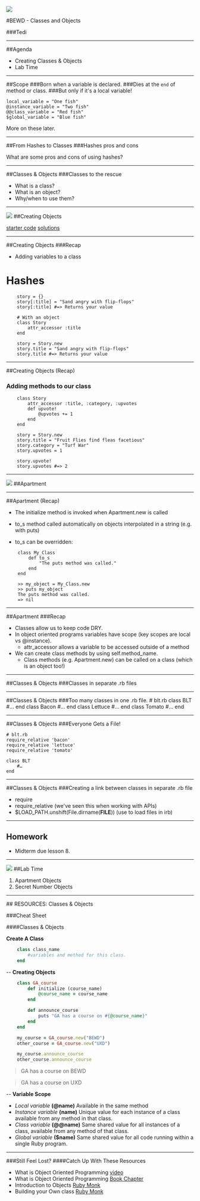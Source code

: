 <img id="icon" src="https://github.com/generalassembly/ga-ruby-on-rails-for-devs/raw/master/images/ga.png">

#BEWD - Classes and Objects

###Tedi

---


##Agenda

*	Creating Classes & Objects
*	Lab Time

---

##Scope
###Born when a variable is declared.
###Dies at the `end` of method or class.
###But only if it's a local variable!

	local_variable = "One fish"
	@instance_variable = "Two fish"
	@@class_variable = "Red fish"
	$global_variable = "Blue fish"
	
More on these later.

---

##From Hashes to Classes
###Hashes pros and cons

What are some pros and cons of using hashes?

---


##Classes & Objects
###Classes to the rescue

*	What is a class?
*	What is an object?
*	Why/when to use them?

---


<img id ='icon' src="../../assets/ICL_icons/Code_along_icon_md.png">
##Creating Objects

[starter code](/classes/05_Classes_Objects/starter_code/code_demo_creating_objects.rb)
[solutions]()



---

##Creating Objects
###Recap

*	Adding variables to a class

# Hashes
		story = {}
		story[:title] = "Sand angry with flip-flops"
		story[:title] #=> Returns your value

		# With an object
		class Story
			attr_accessor :title
		end

		story = Story.new
		story.title = "Sand angry with flip-flops"
		story.title #=> Returns your value

---


##Creating Objects (Recap)

### Adding methods to our class
		class Story
			attr_accessor :title, :category, :upvotes
			def upvote!
				@upvotes += 1
			end
		end

		story = Story.new
		story.title = "Fruit Flies find fleas facetious"
		story.category = "Turf War"
		story.upvotes = 1

		story.upvote!
		story.upvotes #=> 2

---


<img id ='icon' src="../../assets/ICL_icons/Code_along_icon_md.png">
##Apartment

---


##Apartment (Recap)

*  The initialize method is invoked when Apartment.new is called
*  to_s method called automatically on objects interpolated in a string (e.g. with puts)
*  to_s can be overridden:

		class My_Class
			def to_s
				"The puts method was called."
			end
		end

		>> my_object = My_Class.new
		>> puts my_object
		The puts method was called.
		=> nil

---


##Apartment
###Recap

*	Classes allow us to keep code DRY.
*	In object oriented programs variables have scope (key scopes are local vs @instance).
	*	attr_accessor allows a variable to be accessed outside of a method
*	We can create class methods by using self.method_name.
	*	Class methods (e.g. Apartment.new) can be called on a class (which is an object too!)

---


##Classes & Objects
###Classes in separate .rb files


---

##Classes & Objects
###Too many classes in one .rb file.
	# blt.rb
	class BLT
		#…
	end
	class Bacon
		#…
	end
	class Lettuce
		#…
	end
	class Tomato
		#…
	end

---


##Classes & Objects
###Everyone Gets a File!

	# blt.rb
	require_relative 'bacon'
	require_relative 'lettuce'
	require_relative 'tomato'

	class BLT
		#…
	end

---

##Classes & Objects
###Creating a link between classes in separate .rb file

*	require
*	require_relative (we've seen this when working with APIs)
*	$LOAD_PATH.unshift(File.dirname(__FILE__)) (use to load files in irb)

---

## Homework

*	Midterm due lesson 8.

---


<img id ='icon' src="../../assets/ICL_icons/Exercise_icon_md.png">
##Lab Time

1.	Apartment Objects
2.	Secret Number Objects

---


<div id="resources">
## RESOURCES: Classes & Objects

###Cheat Sheet

####Classes & Objects

__Create A Class__

```ruby
	class class_name
  		#variables and method for this class.
	end
```
--
__Creating Objects__

```ruby
	class GA_course
		def initialize (course_name)
			@course_name = course_name
		end

		def announce_course
			puts "GA has a course on #{@course_name}"
		end
	end

	my_course = GA_course.new("BEWD")
	other_course = GA_course.new("UXD")

	my_course.announce_course
	other_course.announce_course
```
>GA has a course on BEWD

>GA has a course on UXD

--
__Variable Scope__

- *Local variable* **(@name)** Available in the same method
- *Instance variable* **(name)** Unique value for each instance of a class available from any method in that class.
- *Class variable* **(@@name)** Same shared value for all instances of a class, available from any method of that class.
- *Global variable* **($name)** Same shared value for all code running within a single Ruby program.

---

###Still Feel Lost?
####Catch Up With These Resources

-	What is Object Oriented Programming [video](http://www.youtube.com/watch?feature=endscreen&v=SS-9y0H3Si8&NR=1)
-	What is Object Oriented Programming [Book Chapter](http://ruby.bastardsbook.com/chapters/oops/)
-	Introduction to Objects [Ruby Monk](http://rubymonk.com/learning/books/1-ruby-primer/chapters/6-objects/lessons/35-introduction-to-objects)
-	Building your Own class [Ruby Monk](http://rubymonk.com/learning/books/1-ruby-primer/chapters/7-classes/lessons/40-building-your-own-class)

